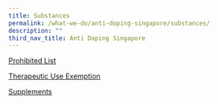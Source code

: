 ```yaml
---
title: Substances
permalink: /what-we-do/anti-doping-singapore/substances/
description: ""
third_nav_title: Anti Doping Singapore
---
```

[Prohibited List](/anti-doping-singapore/substances/prohibited-list/)

[Therapeutic Use Exemption](/anti-doping-singapore/substances/therapeutic-use-exemption/)

[Supplements](/anti-doping-singapore/substances/supplements/)